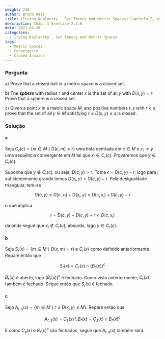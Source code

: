 ```yaml
---
weight: 236
author: Bruno Reis
title: (Irving Kaplansky - Set Theory And Metric Spaces) Capítulo 2, exercício 2.3.6
description: Chap. 1 Exercise 2.3.6
date: 2022-04-26
categories:
  - Irving Kaplansky - Set Theory And Metric Spaces
tags:
  - Metric Spaces
  - Convergence
  - Closed Annalus
---
```

### Pergunta
a) Prove that a closed ball in a metric space is a closed set.

b) The ***sphere*** with radius $r$ and center $x$ is the set of all $y$ with $D(x,y) = r$. Prove that a sphere is a closed set.

c) Given a point $x$ in a metric space $M$, and positive numbers $r,s$ with $r < s$, prove that the set of all $y \in M$ satisfying $r \leq D(x,y) \leq s$ is closed.

### Solução

#### a
Seja $C_r(c) = \lbrace m \in M \mid D(c,m) \leq r\rbrace$ uma bola centrada em $c \in M$ e $x_i \rightarrow y$ uma sequência convergente em $M$ tal que $x_i \in C_r(c)$. Provaremos que $y \in C_r(c)$.

Suponha que $y \notin C_r(c)$, ou seja, $D(c,y) > r$. Tome $\epsilon = D(c,y) - r$, logo para $i$ suficientemente grande temos $D(x_i,y) < D(c,y) - r$. Pela desigualdade triangular, tem-se 

$$
D(c,y) \leq D(c,x_i) + D(x_i,y) < D(c,x_i) + D(c,y) - r
$$

o que implica

$$
r = D(c,y) - D(c,y) + r < D(c,x_i) 
$$

da onde segue que $x_i \notin C_r(c)$, absurdo, logo $y \in C_r(c)$.

#### b
Seja $S_r(x) = \lbrace m \in M \mid D(x,m) = r \rbrace$ e $C_r(x)$ como definido anteriormente. Repare então que 

$$
S_r(x) = C_r(x) \cap (B_r(x))^c
$$

$B_r(x)$ é aberto, logo $(B_r(x))^c$ é fechado. Como visto anteriormente, $C_r(x)$ também é fechado. Segue então que $S_r(x)$ é fechado.

#### c
Seja $A_{r,s}(x) = \lbrace m \in M \mid r \leq D(x,y) \leq M \rbrace$. Repare então que

$$
A_{r,s}(x) = C_s(x) \setminus B_r(x) = C_s(x) \cap B_r(x)^c
$$

E como $C_s(x)$ e $B_r(x)^c$ são fechados, segue que $A_{r,s}(x)$ também será.